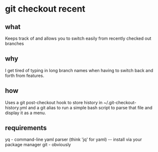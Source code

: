 # git checkout recent

## what
Keeps track of and allows you to switch easily from recently checked out branches

## why
I get tired of typing in long branch names when having to switch back and forth from features.

## how
Uses a git post-checkout hook to store history in ~/.git-checkout-history.yml and a git alias to run
a simple bash script to parse that file and display it as a menu.

## requirements
yq - command-line yaml parser (think 'jq' for yaml) -- install via your package manager
git - obviously


